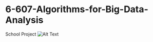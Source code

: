 # 6-607-Algorithms-for-Big-Data-Analysis
School Project
![Alt Text](https://mma.prnewswire.com/media/736268/Rotten_Tomatoes_Logo.jpg?p=publish)
